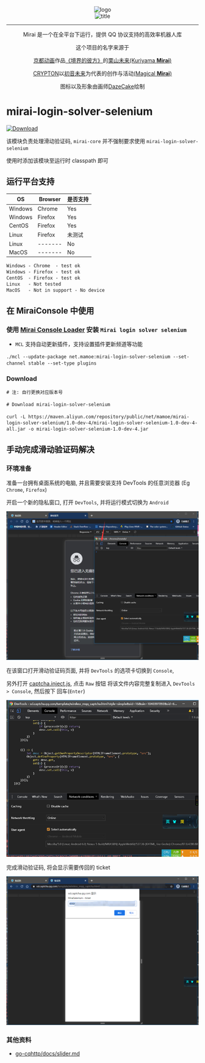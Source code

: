 <div align="center">
   <img width="160" src="http://img.mamoe.net/2020/02/16/a759783b42f72.png" alt="logo"></br>


   <img width="95" src="http://img.mamoe.net/2020/02/16/c4aece361224d.png" alt="title">

----
Mirai 是一个在全平台下运行，提供 QQ 协议支持的高效率机器人库

这个项目的名字来源于
<p><a href = "http://www.kyotoanimation.co.jp/">京都动画</a>作品<a href = "https://zh.moegirl.org/zh-hans/%E5%A2%83%E7%95%8C%E7%9A%84%E5%BD%BC%E6%96%B9">《境界的彼方》</a>的<a href = "https://zh.moegirl.org/zh-hans/%E6%A0%97%E5%B1%B1%E6%9C%AA%E6%9D%A5">栗山未来(Kuriyama <b>Mirai</b>)</a></p>
<p><a href = "https://www.crypton.co.jp/">CRYPTON</a>以<a href = "https://www.crypton.co.jp/miku_eng">初音未来</a>为代表的创作与活动<a href = "https://magicalmirai.com/2019/index_en.html">(Magical <b>Mirai</b>)</a></p>
图标以及形象由画师<a href = "">DazeCake</a>绘制
</div>

# mirai-login-solver-selenium

[ ![Download](https://api.bintray.com/packages/karlatemp/mirai/mirai-login-solver-selenium/images/download.svg) ](https://bintray.com/karlatemp/mirai/mirai-login-solver-selenium/_latestVersion)

该模块负责处理滑动验证码, `mirai-core` 并不强制要求使用 `mirai-login-solver-selenium`

使用时添加该模块至运行时 classpath 即可

## 运行平台支持

| OS      | Browser | 是否支持 |
| ------- | -----   | -----  |
| Windows | Chrome  | Yes    |
| Windows | Firefox | Yes    |
| CentOS  | Firefox | Yes    |
| Linux   | Firefox | 未测试  |
| Linux   | ------- | No     |
| MacOS   | ------- | No     |

```text
Windows - Chrome  - test ok
Windows - Firefox - test ok
CentOS  - Firefox - test ok
Linux   - Not tested
MacOS   - Not in support - No device
```

## 在 MiraiConsole 中使用

### 使用 [Mirai Console Loader](https://github.com/iTXTech/mirai-console-loader) 安装 `Mirai login solver selenium`

* `MCL` 支持自动更新插件，支持设置插件更新频道等功能

`./mcl --update-package net.mamoe:mirai-login-solver-selenium --set-channel stable --set-type plugins`

### Download

```shell script
# 注: 自行更换对应版本号

# Download mirai-login-solver-selenium

curl -L https://maven.aliyun.com/repository/public/net/mamoe/mirai-login-solver-selenium/1.0-dev-4/mirai-login-solver-selenium-1.0-dev-4-all.jar -o mirai-login-solver-selenium-1.0-dev-4.jar

```

## 手动完成滑动验证码解决

### 环境准备

准备一台拥有桌面系统的电脑, 并且需要安装支持 DevTools 的任意浏览器 (Eg `Chrome`, `Firefox`)

开启一个新的隐私窗口, 打开 `DevTools`, 并将运行模式切换为 `Android`

![](images/img1.png)

在该窗口打开滑动验证码页面, 并将 `DevTools` 的选项卡切换到 `Console`,

另外打开 [captcha.inject.js](src/main/resources/mirai-selenium/captcha.inject.js), 点击 `Raw` 按钮
将该文件内容完整复制进入 `DevTools > Console`, 然后按下 回车(`Enter`)

![](images/img2.png)

完成滑动验证码, 将会显示需要传回的 ticket

![](images/img3.png)

### 其他资料

- [go-cqhttp/docs/slider.md](https://github.com/Mrs4s/go-cqhttp/blob/master/docs/slider.md)
